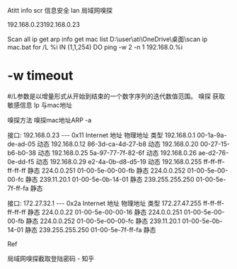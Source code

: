 Atitt info scr 信息安全 lan 局域网嗅探

192.168.0.23192.168.0.23


Scan all ip get arp info get mac list
D:\user\ati\OneDrive\桌面\scan ip mac.bat
for /L %i IN (1,1,254) DO ping -w 2 -n 1 192.168.0.%i

# -w timeout
#/L参数是以增量形式从开始到结束的一个数字序列的迭代数值范围。
嗅探 获取敏感信息
Ip 与mac地址

 嗅探方法
 嗅探mac地址ARP -a

接口: 192.168.0.23 --- 0x11
  Internet 地址         物理地址              类型
  192.168.0.1           00-1a-9a-de-ad-05     动态
  192.168.0.12          86-3d-ca-4d-27-b8     动态
  192.168.0.20          00-27-15-b6-b0-38     动态
  192.168.0.25          5a-97-77-7f-82-6f     动态
  192.168.0.26          ae-d2-76-0e-dd-f5     动态
  192.168.0.29          e2-4a-0b-d8-d5-19     动态
  192.168.0.255         ff-ff-ff-ff-ff-ff     静态
  224.0.0.251           01-00-5e-00-00-fb     静态
  224.0.0.252           01-00-5e-00-00-fc     静态
  239.11.20.1           01-00-5e-0b-14-01     静态
  239.255.255.250       01-00-5e-7f-ff-fa     静态

接口: 172.27.32.1 --- 0x2a
  Internet 地址         物理地址              类型
  172.27.47.255         ff-ff-ff-ff-ff-ff     静态
  224.0.0.22            01-00-5e-00-00-16     静态
  224.0.0.251           01-00-5e-00-00-fb     静态
  224.0.0.252           01-00-5e-00-00-fc     静态
  239.11.20.1           01-00-5e-0b-14-01     静态
  239.255.255.250       01-00-5e-7f-ff-fa     静态
 
Ref

局域网嗅探截取登陆密码 - 知乎
